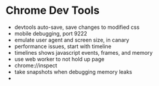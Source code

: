 # Chrome Dev Tools

*  devtools auto-save, save changes to modified css
*  mobile debugging, port 9222
*  emulate user agent and screen size, in canary
*  performance issues, start with timeline
*  timelines shows javascript events, frames, and memory
*  use web worker to not hold up page
*  chrome://inspect
*  take snapshots when debugging memory leaks
*  